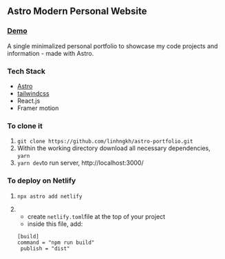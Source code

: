 ## Astro Modern Personal Website
### [Demo](https://www.zoelinh.com//)
A single minimalized personal portfolio to showcase my code projects and information - made with Astro.
### Tech Stack
- [Astro](https://astro.build)
- [tailwindcss](https://tailwindcss.com/)
- React.js
- Framer motion

### To clone it
1. ``git clone https://github.com/linhngkh/astro-portfolio.git``
2. Within the working directory download all necessary dependencies, ``yarn`` 
3. ``yarn dev``to run server, http://localhost:3000/
### To deploy on Netlify
1. ``npx astro add netlify``
2. * create ``netlify.toml``file at the top of your project
    * inside this file, add: 
    
    ``[build]``
    <br/>
    ``command = "npm run build"``
     <br/>
   `` publish = "dist"``


















